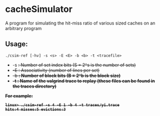 # cacheSimulator
A program for simulating the hit-miss ratio of various sized caches on an arbitrary program

## Usage:

    ./csim-ref [-hv] -s <s> -E <E> -b <b> -t <tracefile>

* -s <s>: Number of set index bits (S = 2^s is the number of sets)
* -E <E>: Associativity (number of lines per set)
* -b <b>: Number of block bits (B = 2^b is the block size)
* -t <tracefile>: Name of the valgrind trace to replay (these files can be found in the traces directory)

For example:

    linux> ./csim-ref -s 4 -E 1 -b 4 -t traces/yi.trace
    hits:4 misses:5 evictions:3
